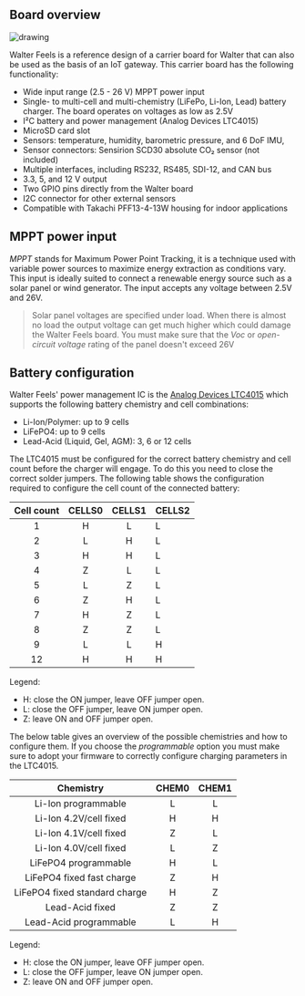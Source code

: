 ## Board overview

![drawing](../../img/walter-feels-transparent-01.png)

Walter Feels is a reference design of a carrier board for Walter that can also
be used as the basis of an IoT gateway. This carrier board has the following
functionality:

- Wide input range (2.5 - 26 V) MPPT power input
- Single- to multi-cell and multi-chemistry (LiFePo, Li-Ion, Lead) battery
  charger. The board operates on voltages as low as 2.5V
- I²C battery and power management (Analog Devices LTC4015)
- MicroSD card slot
- Sensors: temperature, humidity, barometric pressure, and 6 DoF IMU,
- Sensor connectors: Sensirion SCD30 absolute CO₂ sensor (not included)
- Multiple interfaces, including RS232, RS485, SDI-12, and CAN bus
- 3.3, 5, and 12 V output
- Two GPIO pins directly from the Walter board
- I2C connector for other external sensors
- Compatible with Takachi PFF13-4-13W housing for indoor applications

## MPPT power input

*MPPT* stands for Maximum Power Point Tracking, it is a technique used with
variable power sources to maximize energy extraction as conditions vary. This
input is ideally suited to connect a renewable energy source such as a solar
panel or wind generator. The input accepts any voltage between 2.5V and 26V.

> Solar panel voltages are specified under load. When there is almost no load
> the output voltage can get much higher which could damage the Walter Feels
> board. You must make sure that the *Voc* or *open-circuit voltage* rating of
> the panel doesn't exceed 26V

## Battery configuration

Walter Feels' power management IC is the
[Analog Devices LTC4015](https://www.analog.com/en/products/ltc4015.html) which
supports the following battery chemistry and cell combinations:

- Li-Ion/Polymer: up to 9 cells
- LiFePO4: up to 9 cells
- Lead-Acid (Liquid, Gel, AGM): 3, 6 or 12 cells

The LTC4015 must be configured for the correct battery chemistry and cell count
before the charger will engage. To do this you need to close the correct solder
jumpers. The following table shows the configuration required to configure the
cell count of the connected battery:

| Cell count | CELLS0 | CELLS1 | CELLS2 |
|:----------:|:------:|:------:|--------|
| 1          | H      | L      | L      |
| 2          | L      | H      | L      |
| 3          | H      | H      | L      |
| 4          | Z      | L      | L      |
| 5          | L      | Z      | L      |
| 6          | Z      | H      | L      |
| 7          | H      | Z      | L      |
| 8          | Z      | Z      | L      |
| 9          | L      | L      | H      |
| 12         | H      | H      | H      |

Legend:

- H: close the ON jumper, leave OFF jumper open.
- L: close the OFF jumper, leave ON jumper open.
- Z: leave ON and OFF jumper open.

The below table gives an overview of the possible chemistries and how to
configure them. If you choose the *programmable* option you must make sure to
adopt your firmware to correctly configure charging parameters in the LTC4015.

|           Chemistry           | CHEM0 | CHEM1 |
|:-----------------------------:|:-----:|:-----:|
| Li-Ion programmable           | L     | L     |
| Li-Ion 4.2V/cell fixed        | H     | H     |
| Li-Ion 4.1V/cell fixed        | Z     | L     |
| Li-Ion 4.0V/cell fixed        | L     | Z     |
| LiFePO4 programmable          | H     | L     |
| LiFePO4 fixed fast charge     | Z     | H     |
| LiFePO4 fixed standard charge | H     | Z     |
| Lead-Acid fixed               | Z     | Z     |
| Lead-Acid programmable        | L     | H     |

Legend:

- H: close the ON jumper, leave OFF jumper open.
- L: close the OFF jumper, leave ON jumper open.
- Z: leave ON and OFF jumper open.
